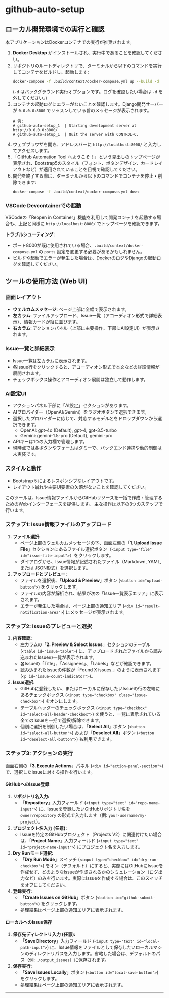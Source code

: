 # github-auto-setup

## ローカル開発環境での実行と確認

本アプリケーションはDockerコンテナでの実行が推奨されます。

1. **Docker Desktop** がインストールされ、実行中であることを確認してください。
2. リポジトリのルートディレクトリで、ターミナルから以下のコマンドを実行してコンテナをビルドし、起動します:
   ```bash
   docker-compose -f .build/context/docker-compose.yml up --build -d
   ```
   (`-d` はバックグラウンド実行オプションです。ログを確認したい場合は `-d` を外してください。)
3. コンテナの起動ログにエラーがないことを確認します。Django開発サーバーが `0.0.0.0:8000` でリッスンしている旨のメッセージが表示されます。
   ```
   # 例:
   # github-auto-setup_1  | Starting development server at http://0.0.0.0:8000/
   # github-auto-setup_1  | Quit the server with CONTROL-C.
   ```
4. ウェブブラウザを開き、アドレスバーに `http://localhost:8000/` と入力してアクセスします。
5. 「GitHub Automation Tool へようこそ！」という見出しのトップページが表示され、Bootstrap5のスタイル（フォント、ボタンデザイン、カードレイアウトなど）が適用されていることを目視で確認してください。
6. 開発を終了する際は、ターミナルから以下のコマンドでコンテナを停止・削除できます:
   ```bash
   docker-compose -f .build/context/docker-compose.yml down
   ```

### VSCode Devcontainerでの起動

VSCodeの「Reopen in Container」機能を利用して開発コンテナを起動する場合も、上記と同様に `http://localhost:8000/` でトップページを確認できます。

**トラブルシューティング:**
* ポート8000が既に使用されている場合、`.build/context/docker-compose.yml` の `ports` 設定を変更する必要があるかもしれません。
* ビルドや起動でエラーが発生した場合は、DockerのログやDjangoの起動ログを確認してください。

## ツールの使用方法 (Web UI)

### 画面レイアウト

- **ウェルカムメッセージ**: ページ上部に全幅で表示されます。
- **左カラム**: ファイルアップロード、Issue一覧（アコーディオン形式で詳細表示）、情報カードが縦に並びます。
- **右カラム**: アクションパネル（上部に主要操作、下部にAI設定UI）が表示されます。

### Issue一覧と詳細表示

- Issue一覧は左カラムに表示されます。
- 各Issue行をクリックすると、アコーディオン形式で本文などの詳細情報が展開されます。
- チェックボックス操作とアコーディオン展開は独立して動作します。

### AI設定UI

- アクションパネル下部に「AI設定」セクションがあります。
- AIプロバイダー（OpenAI/Gemini）をラジオボタンで選択できます。
- 選択したプロバイダーに応じて、対応するモデル名をドロップダウンから選択できます。
    - OpenAI: gpt-4o (Default), gpt-4, gpt-3.5-turbo
    - Gemini: gemini-1.5-pro (Default), gemini-pro
- APIキーは1つの入力欄で管理します。
- 現時点では各ボタンやフォームはダミーで、バックエンド連携や動的制御は未実装です。

### スタイルと動作

- Bootstrap 5 によるレスポンシブなレイアウトです。
- レイアウト崩れや主要UI要素の欠落がないことを確認してください。

このツールは、Issue情報ファイルからGitHubリソースを一括で作成・管理するためのWebインターフェースを提供します。
主な操作は以下の3つのステップで行います。

### ステップ1: Issue情報ファイルのアップロード

1.  **ファイル選択:**
    * ページ上部のウェルカムメッセージの下、画面左側の「**1. Upload Issue File**」セクションにあるファイル選択ボタン（`<input type="file" id="issue-file-input">`）をクリックします。
    * ダイアログから、Issue情報が記述されたファイル（Markdown, YAML, または JSON形式）を選択します。
2.  **アップロードとプレビュー:**
    * ファイルを選択後、「**Upload & Preview**」ボタン (`<button id="upload-button">`) をクリックします。
    * ファイルの内容が解析され、結果が次の「Issue一覧表示エリア」に表示されます。
    * エラーが発生した場合は、ページ上部の通知エリア (`<div id="result-notification-area">`) にメッセージが表示されます。

### ステップ2: Issueのプレビューと選択

1.  **内容確認:**
    * 左カラムの「**2. Preview & Select Issues**」セクションのテーブル (`<table id="issue-table">`) に、アップロードされたファイルから読み込まれたIssueの一覧が表示されます。
    * 各Issueの「Title」、「Assignees」、「Labels」などが確認できます。
    * 読み込まれたIssueの件数が「Found X issues.」のように表示されます (`<p id="issue-count-indicator">`)。
2.  **Issue選択:**
    * GitHubに登録したい、またはローカルに保存したいIssueの行の左端にあるチェックボックス (`<input type="checkbox" class="issue-checkbox">`) をオンにします。
    * テーブルヘッダーのチェックボックス (`<input type="checkbox" id="select-all-header-checkbox">`) を使うと、一覧に表示されている全てのIssueを一括で選択/解除できます。
    * 個別に選択を制御したい場合は、「**Select All**」ボタン (`<button id="select-all-button">`) および「**Deselect All**」ボタン (`<button id="deselect-all-button">`) も利用できます。

### ステップ3: アクションの実行

画面右側の「**3. Execute Actions**」パネル (`<div id="action-panel-section">`) で、選択したIssueに対する操作を行います。

#### GitHubへのIssue登録

1.  **リポジトリ名入力:**
    * 「**Repository**」入力フィールド (`<input type="text" id="repo-name-input">`) に、Issueを登録したいGitHubリポジトリ名を `owner/repository` の形式で入力します（例: `your-username/my-project`）。
2.  **プロジェクト名入力 (任意):**
    * Issueを特定のGitHubプロジェクト（Projects V2）に関連付けたい場合は、「**Project Name**」入力フィールド (`<input type="text" id="project-name-input">`) にプロジェクト名を入力します。
3.  **Dry Runモード選択:**
    * 「**Dry Run Mode**」スイッチ (`<input type="checkbox" id="dry-run-checkbox">`) をオン（デフォルト）にすると、実際にはGitHubにIssueを作成せず、どのようなIssueが作成されるかのシミュレーション（ログ出力など）のみを行います。実際にIssueを作成する場合は、このスイッチをオフにしてください。
4.  **登録実行:**
    * 「**Create Issues on GitHub**」ボタン (`<button id="github-submit-button">`) をクリックします。
    * 処理結果はページ上部の通知エリアに表示されます。

#### ローカルへのIssue保存

1.  **保存先ディレクトリ入力 (任意):**
    * 「**Save Directory**」入力フィールド (`<input type="text" id="local-path-input">`) に、Issue情報をファイルとして保存したいローカルマシンのディレクトリパスを入力します。省略した場合は、デフォルトのパス（例: `./output_issues`）に保存されます。
2.  **保存実行:**
    * 「**Save Issues Locally**」ボタン (`<button id="local-save-button">`) をクリックします。
    * 処理結果はページ上部の通知エリアに表示されます。

---